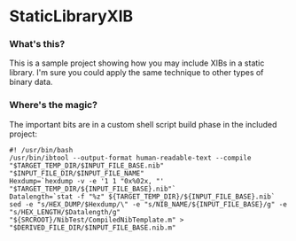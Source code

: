 StaticLibraryXIB
================

### What's this?

This is a sample project showing how you may include XIBs in a static library. 
I'm sure you could apply the same technique to other types of binary data.

### Where's the magic?

The important bits are in a custom shell script build phase in the included project:

    #! /usr/bin/bash
    /usr/bin/ibtool --output-format human-readable-text --compile "$TARGET_TEMP_DIR/$INPUT_FILE_BASE.nib" "$INPUT_FILE_DIR/$INPUT_FILE_NAME"
    Hexdump=`hexdump -v -e '1 1 "0x%02x, "' "$TARGET_TEMP_DIR/${INPUT_FILE_BASE}.nib"`
    Datalength=`stat -f "%z" ${TARGET_TEMP_DIR}/${INPUT_FILE_BASE}.nib`
    sed -e "s/HEX_DUMP/$Hexdump/\" -e "s/NIB_NAME/${INPUT_FILE_BASE}/g" -e "s/HEX_LENGTH/$Datalength/g" "${SRCROOT}/NibTest/CompiledNibTemplate.m" > "$DERIVED_FILE_DIR/$INPUT_FILE_BASE.nib.m"
